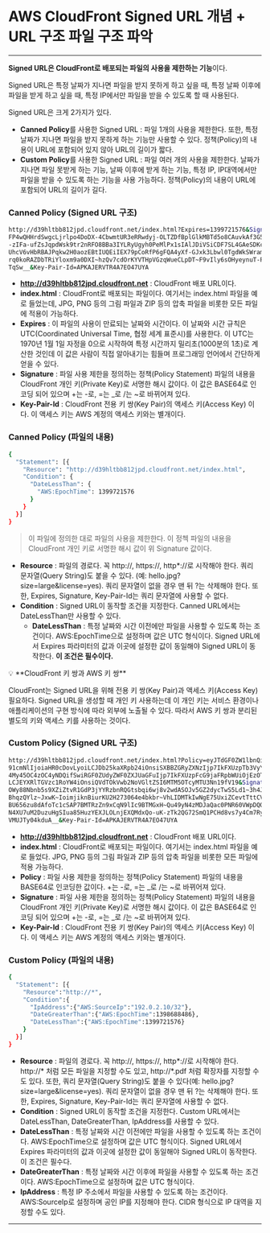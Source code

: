 # AWS CloudFront Signed URL 개념 + URL 구조 파일 구조 파악

---

**Signed URL은 CloudFront로 배포되는 파일의 사용을 제한하는 기능**이다.

Signed URL은 특정 날짜가 지나면 파일을 받지 못하게 하고 싶을 때,
특정 날짜 이후에 파일을 받게 하고 싶을 때, 특정 IP에서만 파일을 받을 수 있도록 할 때  사용된다.

Signed URL은 크게 2가지가 있다.

- **Canned Policy**를 사용한 Signed URL
: 파일 1개의 사용을 제한한다. 또한, 특정 날짜가 지나면 파일을 받지 못하게 하는
기능만 사용할 수 있다. 
정책(Policy)의 내용이 URL에 포함되어 있지 않아 URL의 길이가 짧다.
- **Custom Policy**를 사용한 Signed URL
: 파일 여러 개의 사용을 제한한다. 날짜가 지나면 파일 못받게 하는 기능, 날짜 이후에 
받게 하는 기능, 특정 IP, IP대역에서만 파일을 받을 수 있도록 하는 기능을 사용 가능하다.
정책(Policy)의 내용이 URL에 포함되어 URL의 길이가 길다.

### Canned Policy (Signed URL 구조)

```bash
http://d39hltbb812jpd.cloudfront.net/index.html?Expires=1399721576&Signature=MgYk5
FP4wQHHrdSwgcLjrlpo4DoDX-4CbwmtUR3eRRwdyj-OLTZDfBplGlkMBTd5o8CAuvkAf3G5I5ip5tE4qK-
-zIFa-ufZsJqpdWsk9tr2nRFO8BBa3IYLRyUgyh0PeMlPx1sIAlJDiVSiCDF7SL4GAeSDKccoVayDbxAbkn
UhcV6vHbRBAJPqkw2H0aozEBtIUQEiIEX79pCoRfP6gFQA4yXf-GJxk3Lbwl0TgdWkSWramF1vAB06eoqDqO
rq0koRAZDbTRiYloxm9a0DXI~hzQv7cdOrKYVTHpVGzqWueCLpDT~F9vIly6sOHyeynuT-POgAbBZ~fZC3Cf
TqSw__&Key-Pair-Id=APKAJERVTR4A7EO47UYA
```

- **http://d39hltbb812jpd.cloudfront.net** 
: CloudFront 배포 URL이다.
- **index.html** 
: CloudFront로 배포되는 파일이다. 여기서는 index.html 파일을 예로 들었는데,  JPG, PNG 등의 그림 파일과 ZIP 등의 압축 파일을 비롯한 모든 파일에 적용이 가능하다.
- **Expires** 
: 이 파일의 사용이 만료되는 날짜와 시간이다. 이 날짜와 시간 규칙은 UTC(Coordinated Universal Time, 협정 세계 표준시)를 사용한다. 이 UTC는 1970년 1월 1일 자정을 0으로 시작하여 특정 시간까지 밀리초(1000분의 1초)로 계산한 것인데 이 값은 사람이 직접 알아내기는 힘들며 프로그래밍 언어에서 간단하게 얻을 수 있다.
- **Signature** 
: 파일 사용 제한을 정의하는 정책(Policy Statement) 파일의 내용을 CloudFront 개인 키(Private Key)로 서명한 해시 값이다. 이 값은 BASE64로 인코딩 되어 있으며 +는 -로, =는 _로 /는 ~로 바뀌어져 있다.
- **Key-Pair-Id** 
: CloudFront 전용 키 쌍(Key Pair)의 액세스 키(Access Key) 이다. 이 액세스 키는 AWS 계정의 액세스 키와는 별개이다.

### Canned Policy (파일의 내용)

```bash
{
  "Statement": [{
    "Resource": "http://d39hltbb812jpd.cloudfront.net/index.html",
    "Condition": {
      "DateLessThan": {
        "AWS:EpochTime": 1399721576
      }
    }
  }]
}
```

> 이 파일에 정의한 대로 파일의 사용을 제한한다.
이 정첵 파일의 내용을 CloudFront 개인 키로 서명한 해시 값이 위 Signature 값이다.
> 

- **Resource** 
: 파일의 경로다. 꼭 http://, https://, http*://로 시작해야 한다. 
쿼리 문자열(Query String)도 붙을 수 있다. (예: hello.jpg?size=large&license=yes). 
쿼리 문자열이 없을 경우 맨 뒤 ?는 삭제해야 한다. 
또한, Expires, Signature, Key-Pair-Id는 쿼리 문자열에 사용할 수 없다.
- **Condition** 
: Signed URL이 동작할 조건을 지정한다. Canned URL에서는 DateLessThan만 사용할 수 있다.
    - **DateLessThan** 
    : 특정 날짜와 시간 이전에만 파일을 사용할 수 있도록 하는 조건이다. 
    AWS:EpochTime으로 설정하며 값은 UTC 형식이다. 
    Signed URL에서 Expires 파라미터의 값과 이곳에 설정한 값이 동일해야 
    Signed URL이 동작한다. **이 조건은 필수이다.**
    

<aside>
💡 **CloudFront 키 쌍과 AWS 키 쌍**

CloudFront는 Signed URL을 위해 전용 키 쌍(Key Pair)과 액세스 키(Access Key) 필요하다. Signed URL을 생성할 때 개인 키 사용하는데 이 개인 키는 서비스 환경이나 애플리케이션의 구현 방식에 따라 외부에 노출될 수 있다. 
따라서 AWS 키 쌍과 분리된 별도의 키와 액세스 키를 사용하는 것이다.

</aside>

### Custom Policy (Signed URL 구조)

```bash
http://d39hltbb812jpd.cloudfront.net/index.html?Policy=eyJTdGF0ZW1lbnQiOlt7IlJlc2
91cmNlIjoiaHR0cDovLyoiLCJDb25kaXRpb24iOnsiSXBBZGRyZXNzIjp7IkFXUzpTb3VyY2VJcCI6IjE
4My45OC4zOC4yNDQifSwiRGF0ZUdyZWF0ZXJUaGFuIjp7IkFXUzpFcG9jaFRpbWUiOjEzOTg2ODg0ODZ9
LCJEYXRlTGVzc1RoYW4iOnsiQVdTOkVwb2NoVGltZSI6MTM5OTcyMTU3Nn19fV19&Signature=C5DhUj
OWy88Nbnb5s9XZiZtvR1GdP3jYYRzbnRQGtsbqi6wj8v2wdASOJv5GZ2dycTwS5Ld1~3h4JWfUo1afj5P
BhqzQYlz~JxwK~IoimjiknBiurKU2H273064e4bkbr~VhLIDMTkIwNgE75UxiZCevtTttCVls7oPMAVOe
BU656zu8dAfoTc1cSAP7BMTRzZn9xCqN9lIc9BTMGxH~Qu49yN4zMDJaQac0PNR60VWpDQQhtg1bPRgsk
N4XU7uM2DuzuHgSIua85HuzYEXJLOLnjEXQMdxQo-uK-zTk2QG72SmQ1PCHd8vs7y4Cm7RyRlo3JNtUT~
VMUJTy04kduA__&Key-Pair-Id=APKAJERVTR4A7EO47UYA
```

- **http://d39hltbb812jpd.cloudfront.net** 
: CloudFront 배포 URL이다.
- **index.html** 
: CloudFront로 배포되는 파일이다. 여기서는 index.html 파일을 예로 들었다. 
JPG, PNG 등의 그림 파일과 ZIP 등의 압축 파일을 비롯한 모든 파일에 적용 가능하다.
- **Policy** 
: 파일 사용 제한을 정의하는 정책(Policy Statement) 파일의 내용을 BASE64로 인코딩한 
값이다. +는 -로, =는 _로 /는 ~로 바뀌어져 있다.
- **Signature** 
: 파일 사용 제한을 정의하는 정책(Policy Statement) 파일의 내용을 CloudFront 
개인 키(Private Key)로 서명한 해시 값이다. 
이 값은 BASE64로 인코딩 되어 있으며 +는 -로, =는 _로 /는 ~로 바뀌어져 있다.
- **Key-Pair-Id** 
: CloudFront 전용 키 쌍(Key Pair)의 액세스 키(Access Key) 이다. 
이 액세스 키는 AWS 계정의 액세스 키와는 별개이다.

### Custom Policy (파일의 내용)

```bash
{ 
  "Statement": [{ 
    "Resource":"http://*",
    "Condition":{ 
      "IpAddress":{"AWS:SourceIp":"192.0.2.10/32"},
      "DateGreaterThan":{"AWS:EpochTime":1398688486},
      "DateLessThan":{"AWS:EpochTime":1399721576}
    } 
  }] 
}
```

- **Resource** 
: 파일의 경로다. 꼭 http://, https://, http*://로 시작해야 한다. 
http://* 처럼 모든 파일을 지정할 수도 있고, http://*.pdf 처럼 확장자를 지정할 수도 있다. 
또한, 쿼리 문자열(Query String)도 붙을 수 있다(예: hello.jpg?size=large&license=yes). 
쿼리 문자열이 없을 경우 맨 뒤 ?는 삭제해야 한다. 
또한, Expires, Signature, Key-Pair-Id는 쿼리 문자열에 사용할 수 없다.
- **Condition** 
: Signed URL이 동작할 조건을 지정한다. 
Custom URL에서는 DateLessThan, DateGreaterThan, IpAddress를 사용할 수 있다.
- **DateLessThan** 
: 특정 날짜와 시간 이전에만 파일을 사용할 수 있도록 하는 조건이다. 
AWS:EpochTime으로 설정하며 값은 UTC 형식이다. 
Signed URL에서 Expires 파라미터의 값과 이곳에 설정한 값이 동일해야 
Signed URL이 동작한다. 이 조건은 필수다.
- **DateGreaterThan** 
: 특정 날짜와 시간 이후에 파일을 사용할 수 있도록 하는 조건이다. 
AWS:EpochTime으로 설정하며 값은 UTC 형식이다.
- **IpAddress** 
: 특정 IP 주소에서 파일을 사용할 수 있도록 하는 조건이다. 
AWS:SourceIp로 설정하며 공인 IP를 지정해야 한다. 
CIDR 형식으로 IP 대역을 지정할 수도 있다.

---